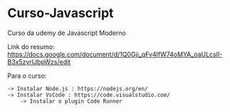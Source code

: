 # Curso-Javascript
Curso da udemy de Javascript Moderno

Link do resumo: https://docs.google.com/document/d/1Q0Gji_qFv4IfW74oMYA_oaULcslI-B3x5zyrIJbpWzs/edit

Para o curso:

    -> Instalar Node.js : https://nodejs.org/en/
    -> Instalar VsCode : https://code.visualstudio.com/
        -> Instalar o plugin Code Runner
